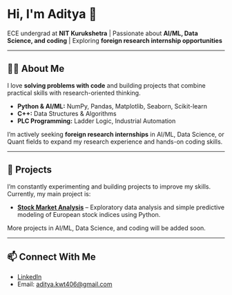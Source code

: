 # Hi, I'm Aditya 👋

ECE undergrad at **NIT Kurukshetra** | Passionate about **AI/ML, Data Science, and coding** | Exploring **foreign research internship opportunities**

---

## 🧑‍💻 About Me
I love **solving problems with code** and building projects that combine practical skills with research-oriented thinking.  

- **Python & AI/ML:** NumPy, Pandas, Matplotlib, Seaborn, Scikit-learn  
- **C++:** Data Structures & Algorithms  
- **PLC Programming:** Ladder Logic, Industrial Automation  

I’m actively seeking **foreign research internships** in AI/ML, Data Science, or Quant fields to expand my research experience and hands-on coding skills.  

---

## 🔧 Projects
I’m constantly experimenting and building projects to improve my skills. Currently, my main project is:  

- **[Stock Market Analysis](link-to-repo)** – Exploratory data analysis and simple predictive modeling of European stock indices using Python.  

More projects in AI/ML, Data Science, and coding will be added soon.  

---

## 📫 Connect With Me
- [LinkedIn](https://www.linkedin.com/in/aditya-shrivastav-48a22b325/)  
- Email: aditya.kwt406@gmail.com


<!--
**shrivastavaditya46/shrivastavaditya46** is a ✨ _special_ ✨ repository because its `README.md` (this file) appears on your GitHub profile.

Here are some ideas to get you started:

- 🔭 I’m currently working on ...
- 🌱 I’m currently learning ...
- 👯 I’m looking to collaborate on ...
- 🤔 I’m looking for help with ...
- 💬 Ask me about ...
- 📫 How to reach me: ...
- 😄 Pronouns: ...
- ⚡ Fun fact: ...
-->
